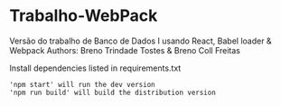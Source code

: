 # Trabalho-WebPack
 Versão do trabalho de Banco de Dados I usando React, Babel loader & Webpack
 Authors: Breno Trindade Tostes & Breno Coll Freitas

Install dependencies listed in requirements.txt

    'npm start' will run the dev version
    'npm run build' will build the distribution version